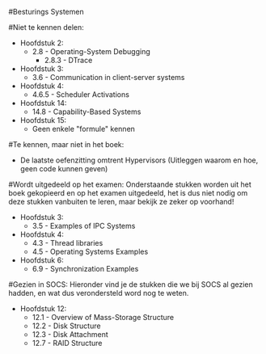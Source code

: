 #Besturings Systemen

#Niet te kennen delen:
* Hoofdstuk 2:
    * 2.8 - Operating-System Debugging
        * 2.8.3 - DTrace
* Hoofdstuk 3:
    * 3.6 - Communication in client-server systems
* Hoofdstuk 4:
    * 4.6.5 - Scheduler Activations
* Hoofdstuk 14:
    * 14.8 - Capability-Based Systems
* Hoofdstuk 15:
   * Geen enkele "formule" kennen

#Te kennen, maar niet in het boek:
* De laatste oefenzitting omtrent Hypervisors (Uitleggen waarom en hoe, geen code kunnen geven)

#Wordt uitgedeeld op het examen:
Onderstaande stukken worden uit het boek gekopieerd en op het examen uitgedeeld, het is dus niet nodig om deze stukken vanbuiten te leren, maar bekijk ze zeker op voorhand!
* Hoofdstuk 3:
    * 3.5 - Examples of IPC Systems
* Hoofdstuk 4:
    * 4.3 - Thread libraries
    * 4.5 - Operating Systems Examples
* Hoofdstuk 6:
    * 6.9 - Synchronization Examples


#Gezien in SOCS:
Hieronder vind je de stukken die we bij SOCS al gezien hadden, en wat dus verondersteld word nog te weten.
* Hoofdstuk 12:
    * 12.1 - Overview of Mass-Storage Structure
    * 12.2 - Disk Structure
    * 12.3 - Disk Attachment
    * 12.7 - RAID Structure
